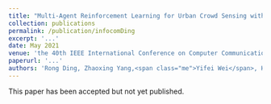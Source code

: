 ```yaml
---
title: "Multi-Agent Reinforcement Learning for Urban Crowd Sensing with For-Hire Vehicles"
collection: publications
permalink: /publication/infocomDing
excerpt: '...'
date: May 2021
venue: 'the 40th IEEE International Conference on Computer Communications (INFOCOM 2021), Virtual Conference'
paperurl: '...'
authors: 'Rong Ding, Zhaoxing Yang,<span class="me">Yifei Wei</span>, Haiming Jin, Xinbing Wang'
---
```

This paper has been accepted but not yet published.